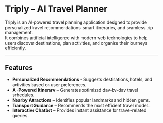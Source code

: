 # Triply – AI Travel Planner

Triply is an AI-powered travel planning application designed to provide personalized travel recommendations, smart itineraries, and seamless trip management.  
It combines artificial intelligence with modern web technologies to help users discover destinations, plan activities, and organize their journeys efficiently.

---

## Features
- **Personalized Recommendations** – Suggests destinations, hotels, and activities based on user preferences.  
- **AI-Powered Itinerary** – Generates optimized day-by-day travel schedules.  
- **Nearby Attractions** – Identifies popular landmarks and hidden gems.  
- **Transport Guidance** – Recommends the most efficient travel modes.  
- **Interactive Chatbot** – Provides instant assistance for travel-related queries.  
